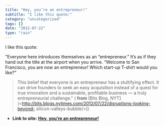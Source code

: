 ```yaml
---
title: "Hey, you’re an entrepreneur!"
subtitle: "I like this quote:"
category: "uncategorized"
tags: []
date: "2012-07-22"
type: "rain"
---
```

I like this quote:

"Everyone here introduces themselves as an “entrepreneur.” It’s as if they
hand out the title at the airport when you arrive. “Welcome to San Francisco,
you are now an entrepreneur! Which start-up T-shirt would you like?”

> This belief that everyone is an entrepreneur has a stultifying effect. It
> can drive founders to seek an easy acquisition instead of a quest for true
> innovation and a sustainable, profitable business — a truly entrepreneurial
> challenge." ( **from** [Bits Blog,
> NYT](<http://bits.blogs.nytimes.com/2012/07/22/disruptions-looking-beyond-
> silicon-valleys-bubble/>))


* **Link to site:** **[Hey, you’re an entrepreneur!](None)**
